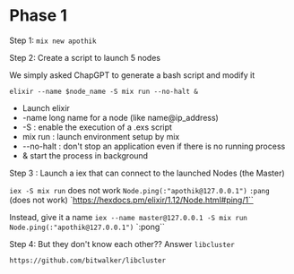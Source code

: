 # Phase 1

Step 1: `mix new apothik`

Step 2: Create a script to launch 5 nodes

We simply asked ChapGPT  to generate a bash script and modify it

`elixir --name $node_name -S mix run --no-halt &`

- Launch elixir
- -name long name for a node (like name@ip_address)
- -S : enable the execution of a .exs script
- mix run : launch environment setup by mix
- --no-halt : don't stop an application even if there is no running process
- & start the process in background


Step 3 : Launch a iex that can connect to the launched Nodes (the Master)

`iex -S mix run` does not work
`Node.ping(:"apothik@127.0.0.1")`
`:pang`
(does not work)
`https://hexdocs.pm/elixir/1.12/Node.html#ping/1``

Instead, give it a name
`iex --name master@127.0.0.1 -S mix run`
`Node.ping(:"apothik@127.0.0.1")`
`:pong``

Step 4: But they don't know each other?? Answer `libcluster`

`https://github.com/bitwalker/libcluster`



